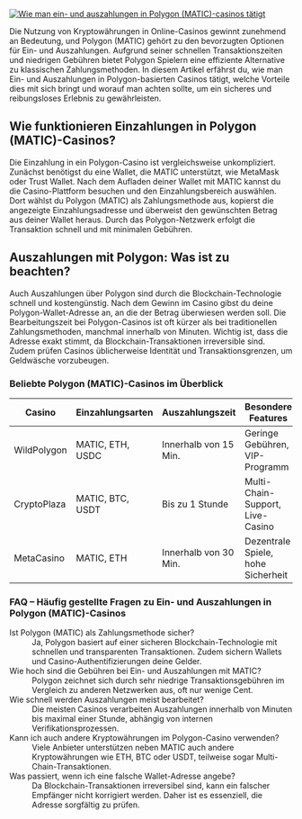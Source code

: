 [![Wie man ein- und auszahlungen in Polygon (MATIC)-casinos tätigt](https://123-caf.pages.dev/gitsignup.png)](https://vrmoo.ru/Bt82HjjY)

<p>Die Nutzung von Kryptowährungen in Online-Casinos gewinnt zunehmend an Bedeutung, und Polygon (MATIC) gehört zu den bevorzugten Optionen für Ein- und Auszahlungen. Aufgrund seiner schnellen Transaktionszeiten und niedrigen Gebühren bietet Polygon Spielern eine effiziente Alternative zu klassischen Zahlungsmethoden. In diesem Artikel erfährst du, wie man Ein- und Auszahlungen in Polygon-basierten Casinos tätigt, welche Vorteile dies mit sich bringt und worauf man achten sollte, um ein sicheres und reibungsloses Erlebnis zu gewährleisten.</p>  <h2>Wie funktionieren Einzahlungen in Polygon (MATIC)-Casinos?</h2> <p>Die Einzahlung in ein Polygon-Casino ist vergleichsweise unkompliziert. Zunächst benötigst du eine Wallet, die MATIC unterstützt, wie MetaMask oder Trust Wallet. Nach dem Aufladen deiner Wallet mit MATIC kannst du die Casino-Plattform besuchen und den Einzahlungsbereich auswählen. Dort wählst du Polygon (MATIC) als Zahlungsmethode aus, kopierst die angezeigte Einzahlungsadresse und überweist den gewünschten Betrag aus deiner Wallet heraus. Durch das Polygon-Netzwerk erfolgt die Transaktion schnell und mit minimalen Gebühren.</p>  <h2>Auszahlungen mit Polygon: Was ist zu beachten?</h2> <p>Auch Auszahlungen über Polygon sind durch die Blockchain-Technologie schnell und kostengünstig. Nach dem Gewinn im Casino gibst du deine Polygon-Wallet-Adresse an, an die der Betrag überwiesen werden soll. Die Bearbeitungszeit bei Polygon-Casinos ist oft kürzer als bei traditionellen Zahlungsmethoden, manchmal innerhalb von Minuten. Wichtig ist, dass die Adresse exakt stimmt, da Blockchain-Transaktionen irreversible sind. Zudem prüfen Casinos üblicherweise Identität und Transaktionsgrenzen, um Geldwäsche vorzubeugen.</p>  <h3>Beliebte Polygon (MATIC)-Casinos im Überblick</h3> <table>   <thead>     <tr>       <th>Casino</th>       <th>Einzahlungsarten</th>       <th>Auszahlungszeit</th>       <th>Besondere Features</th>     </tr>   </thead>   <tbody>     <tr>       <td>WildPolygon</td>       <td>MATIC, ETH, USDC</td>       <td>Innerhalb von 15 Min.</td>       <td>Geringe Gebühren, VIP-Programm</td>     </tr>     <tr>       <td>CryptoPlaza</td>       <td>MATIC, BTC, USDT</td>       <td>Bis zu 1 Stunde</td>       <td>Multi-Chain-Support, Live-Casino</td>     </tr>     <tr>       <td>MetaCasino</td>       <td>MATIC, ETH</td>       <td>Innerhalb von 30 Min.</td>       <td>Dezentrale Spiele, hohe Sicherheit</td>     </tr>   </tbody> </table>  <h3>FAQ – Häufig gestellte Fragen zu Ein- und Auszahlungen in Polygon (MATIC)-Casinos</h3> <dl>   <dt>Ist Polygon (MATIC) als Zahlungsmethode sicher?</dt>   <dd>Ja, Polygon basiert auf einer sicheren Blockchain-Technologie mit schnellen und transparenten Transaktionen. Zudem sichern Wallets und Casino-Authentifizierungen deine Gelder.</dd>    <dt>Wie hoch sind die Gebühren bei Ein- und Auszahlungen mit MATIC?</dt>   <dd>Polygon zeichnet sich durch sehr niedrige Transaktionsgebühren im Vergleich zu anderen Netzwerken aus, oft nur wenige Cent.</dd>    <dt>Wie schnell werden Auszahlungen meist bearbeitet?</dt>   <dd>Die meisten Casinos verarbeiten Auszahlungen innerhalb von Minuten bis maximal einer Stunde, abhängig von internen Verifikationsprozessen.</dd>    <dt>Kann ich auch andere Kryptowährungen im Polygon-Casino verwenden?</dt>   <dd>Viele Anbieter unterstützen neben MATIC auch andere Kryptowährungen wie ETH, BTC oder USDT, teilweise sogar Multi-Chain-Transaktionen.</dd>    <dt>Was passiert, wenn ich eine falsche Wallet-Adresse angebe?</dt>   <dd>Da Blockchain-Transaktionen irreversibel sind, kann ein falscher Empfänger nicht korrigiert werden. Daher ist es essenziell, die Adresse sorgfältig zu prüfen.</dd> </dl>